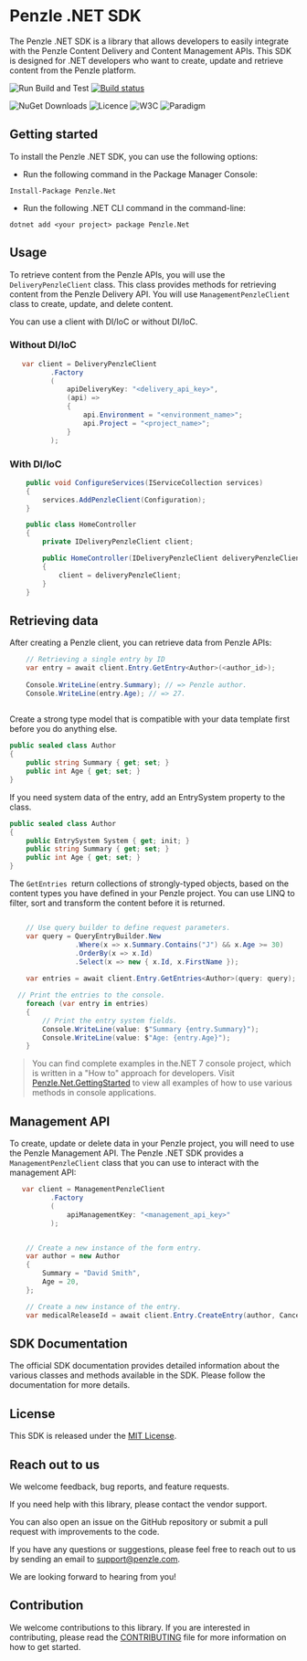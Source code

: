 # **Penzle .NET SDK**

The Penzle .NET SDK is a library that allows developers to easily integrate with the Penzle Content Delivery and Content Management APIs. This SDK is designed for .NET developers who want to create, update and retrieve content from the Penzle platform.

![Run Build and Test](https://github.com/Penzle/Penzle.Net/actions/workflows/run-build-and-test.ci.yml/badge.svg)
[![Build status](https://ci.appveyor.com/api/projects/status/edbdt6fl1omedpfi/branch/main?svg=true)](https://ci.appveyor.com/project/admir-live/penzle-net/branch/main)

![NuGet Downloads](https://img.shields.io/nuget/dt/Penzle.Net?label=NuGet%20Downloads&style=plastic](https://img.shields.io/nuget/dt/Penzle.Net?label=NuGet%20Downloads))
![Licence](https://camo.githubusercontent.com/238290f8deb751619ca04ad3d316f1246a498b13d2ab49c0348e2b4311bd08f4/68747470733a2f2f696d672e736869656c64732e696f2f6769746875622f6c6963656e73652f6a6f6e6772616365636f782f616e7962616467652e737667)
![W3C](https://img.shields.io/badge/w3c-validated-brightgreen)
![Paradigm](https://img.shields.io/badge/accessibility-yes-brightgreen)

## **Getting started**

To install the Penzle .NET SDK, you can use the following options:

- Run the following command in the Package Manager Console:

```
Install-Package Penzle.Net
```

- Run the following .NET CLI command in the command-line:

```
dotnet add <your project> package Penzle.Net
```

## Usage

To retrieve content from the Penzle APIs, you will use the `DeliveryPenzleClient` class. This class provides methods for retrieving content from the Penzle Delivery API.
You will use `ManagementPenzleClient `class to create, update, and delete content.

You can use a client with DI/IoC or without DI/IoC.

### Without DI/IoC

```csharp
   var client = DeliveryPenzleClient
          .Factory
          (
              apiDeliveryKey: "<delivery_api_key>",
              (api) =>
              {
                  api.Environment = "<environment_name>";
                  api.Project = "<project_name>";
              }
          );
```

### With DI/IoC

```csharp
    public void ConfigureServices(IServiceCollection services)
    {
	    services.AddPenzleClient(Configuration);
    }
```

```csharp
    public class HomeController
    {
	    private IDeliveryPenzleClient client;

	    public HomeController(IDeliveryPenzleClient deliveryPenzleClient)
	    {
		    client = deliveryPenzleClient;
	    }
    }
```

## Retrieving data

After creating a Penzle client, you can retrieve data from Penzle APIs:

```csharp
    // Retrieving a single entry by ID
    var entry = await client.Entry.GetEntry<Author>(<author_id>);
  
    Console.WriteLine(entry.Summary); // => Penzle author.
    Console.WriteLine(entry.Age); // => 27.
  
```

Create a strong type model that is compatible with your data template first before you do anything else.

```csharp
public sealed class Author
{
    public string Summary { get; set; }
    public int Age { get; set; }
}
```

If you need system data of the entry, add an EntrySystem property to the class.

```csharp
public sealed class Author
{
    public EntrySystem System { get; init; }
    public string Summary { get; set; }
    public int Age { get; set; }
}
```

The `GetEntries `return collections of strongly-typed objects, based on the content types you have defined in your Penzle project.
You can use LINQ to filter, sort and transform the content before it is returned.

```csharp

    // Use query builder to define request parameters.
    var query = QueryEntryBuilder.New
                .Where(x => x.Summary.Contains("J") && x.Age >= 30)
                .OrderBy(x => x.Id)
                .Select(x => new { x.Id, x.FirstName });
        
    var entries = await client.Entry.GetEntries<Author>(query: query);

  // Print the entries to the console.
    foreach (var entry in entries)
    {
        // Print the entry system fields.
        Console.WriteLine(value: $"Summary {entry.Summary}");
        Console.WriteLine(value: $"Age: {entry.Age}");
    }
```

> You can find complete examples in the.NET 7 console project, which is written in a "How to" approach for developers. Visit [Penzle.Net.GettingStarted](/examples/Penzle.Net.GettingStarted) to view all examples of how to use various methods in console applications.

## Management API

To create, update or delete data in your Penzle project, you will need to use the Penzle Management API. The Penzle .NET SDK provides a `ManagementPenzleClient` class that you can use to interact with the management API:

```csharp
   var client = ManagementPenzleClient
          .Factory
          (
              apiManagementKey: "<management_api_key>"
          );
```

```csharp

    // Create a new instance of the form entry.
    var author = new Author
    {
        Summary = "David Smith",
        Age = 20,
    };

    // Create a new instance of the entry.
    var medicalReleaseId = await client.Entry.CreateEntry(author, CancellationToken.None);
```

## SDK Documentation

The official SDK documentation provides detailed information about the various classes and methods available in the SDK. Please follow the documentation for more details. 

## License

This SDK is released under the [MIT License](./LICENSE).

## Reach out to us

We welcome feedback, bug reports, and feature requests.

If you need help with this library, please contact the vendor support.

You can also open an issue on the GitHub repository or submit a pull request with improvements to the code.

If you have any questions or suggestions, please feel free to reach out to us by sending an email to support@penzle.com.

We are looking forward to hearing from you!

## Contribution

We welcome contributions to this library. If you are interested in contributing, please read the [CONTRIBUTING](./CONTRIBUTING.md) file for more information on how to get started.
